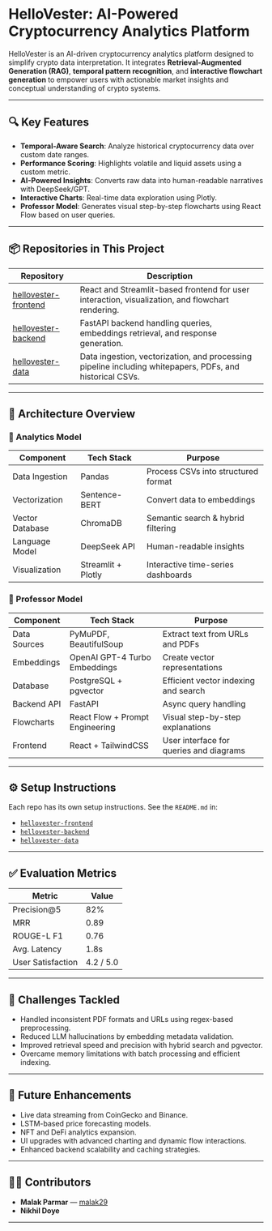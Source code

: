 # HelloVester: AI-Powered Cryptocurrency Analytics Platform

HelloVester is an AI-driven cryptocurrency analytics platform designed to simplify crypto data interpretation. It integrates **Retrieval-Augmented Generation (RAG)**, **temporal pattern recognition**, and **interactive flowchart generation** to empower users with actionable market insights and conceptual understanding of crypto systems.

---

## 🔍 Key Features

* **Temporal-Aware Search**: Analyze historical cryptocurrency data over custom date ranges.
* **Performance Scoring**: Highlights volatile and liquid assets using a custom metric.
* **AI-Powered Insights**: Converts raw data into human-readable narratives with DeepSeek/GPT.
* **Interactive Charts**: Real-time data exploration using Plotly.
* **Professor Model**: Generates visual step-by-step flowcharts using React Flow based on user queries.

---

## 📦 Repositories in This Project

| Repository                                                              | Description                                                                                              |
| ----------------------------------------------------------------------- | -------------------------------------------------------------------------------------------------------- |
| [hellovester-frontend](https://github.com/malak29/hellovester-frontend) | React and Streamlit-based frontend for user interaction, visualization, and flowchart rendering.         |
| [hellovester-backend](https://github.com/malak29/hellovester-backend)   | FastAPI backend handling queries, embeddings retrieval, and response generation.                         |
| [hellovester-data](https://github.com/malak29/hellovester-data)         | Data ingestion, vectorization, and processing pipeline including whitepapers, PDFs, and historical CSVs. |

---

## 🧠 Architecture Overview

### 🔹 Analytics Model

| Component       | Tech Stack         | Purpose                             |
| --------------- | ------------------ | ----------------------------------- |
| Data Ingestion  | Pandas             | Process CSVs into structured format |
| Vectorization   | Sentence-BERT      | Convert data to embeddings          |
| Vector Database | ChromaDB           | Semantic search & hybrid filtering  |
| Language Model  | DeepSeek API       | Human-readable insights             |
| Visualization   | Streamlit + Plotly | Interactive time-series dashboards  |

### 🔹 Professor Model

| Component    | Tech Stack                      | Purpose                                 |
| ------------ | ------------------------------- | --------------------------------------- |
| Data Sources | PyMuPDF, BeautifulSoup          | Extract text from URLs and PDFs         |
| Embeddings   | OpenAI GPT-4 Turbo Embeddings   | Create vector representations           |
| Database     | PostgreSQL + pgvector           | Efficient vector indexing and search    |
| Backend API  | FastAPI                         | Async query handling                    |
| Flowcharts   | React Flow + Prompt Engineering | Visual step-by-step explanations        |
| Frontend     | React + TailwindCSS             | User interface for queries and diagrams |

---

## ⚙️ Setup Instructions

Each repo has its own setup instructions. See the `README.md` in:

* [`hellovester-frontend`](https://github.com/malak29/hellovester-frontend#readme)
* [`hellovester-backend`](https://github.com/malak29/hellovester-backend#readme)
* [`hellovester-data`](https://github.com/malak29/hellovester-data#readme)

---

## ✅ Evaluation Metrics

| Metric            | Value     |
| ----------------- | --------- |
| Precision\@5      | 82%       |
| MRR               | 0.89      |
| ROUGE-L F1        | 0.76      |
| Avg. Latency      | 1.8s      |
| User Satisfaction | 4.2 / 5.0 |

---

## 🚧 Challenges Tackled

* Handled inconsistent PDF formats and URLs using regex-based preprocessing.
* Reduced LLM hallucinations by embedding metadata validation.
* Improved retrieval speed and precision with hybrid search and pgvector.
* Overcame memory limitations with batch processing and efficient indexing.

---

## 🔮 Future Enhancements

* Live data streaming from CoinGecko and Binance.
* LSTM-based price forecasting models.
* NFT and DeFi analytics expansion.
* UI upgrades with advanced charting and dynamic flow interactions.
* Enhanced backend scalability and caching strategies.

---

## 👨‍💻 Contributors

* **Malak Parmar** — [malak29](https://github.com/malak29)
* **Nikhil Doye**

---
